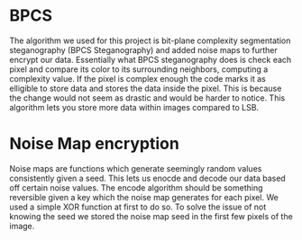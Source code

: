 # BPCS 
The algorithm we used for this project is bit-plane complexity segmentation steganography (BPCS Steganography) and added noise maps to further encrypt our data. 
Essentially what BPCS steganography does is check each pixel and compare its color to its surrounding neighbors, computing a complexity value. If the pixel is complex enough the code marks it as elligible to store data and stores the data inside the pixel. This is because the change would not seem as drastic and would be harder to notice. This algorithm lets you store more data within images compared to LSB.

# Noise Map encryption
Noise maps are functions which generate seemingly random values consistently given a seed. This lets us enocde and decode our data based off certain noise values. The encode algorithm should be something reversible given a key which the noise map generates for each pixel. We used a simple XOR function at first to do so. To solve the issue of not knowing the seed we stored the noise map seed in the first few pixels of the image. 
